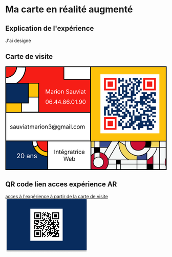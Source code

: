 # Ma carte en réalité augmenté

## Explication de l'expérience

J'ai designé

## Carte de visite

![alt text](assets/card/carte-recto.png "Title")

## QR code lien acces expérience AR

[acces à l'expérience à partir de la carte de visite](https://marionsauviat.github.io/aframecard/ "Titre")
![alt text](assets/card/carte-verso.png "Title")
